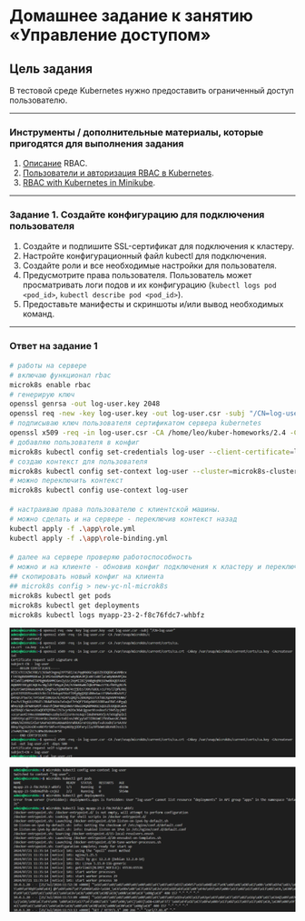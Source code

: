 # Домашнее задание к занятию «Управление доступом»

## Цель задания

В тестовой среде Kubernetes нужно предоставить ограниченный доступ пользователю.

------

### Инструменты / дополнительные материалы, которые пригодятся для выполнения задания

1. [Описание](https://kubernetes.io/docs/reference/access-authn-authz/rbac/) RBAC.
2. [Пользователи и авторизация RBAC в Kubernetes](https://habr.com/ru/company/flant/blog/470503/).
3. [RBAC with Kubernetes in Minikube](https://medium.com/@HoussemDellai/rbac-with-kubernetes-in-minikube-4deed658ea7b).

------

### Задание 1. Создайте конфигурацию для подключения пользователя

1. Создайте и подпишите SSL-сертификат для подключения к кластеру.
2. Настройте конфигурационный файл kubectl для подключения.
3. Создайте роли и все необходимые настройки для пользователя.
4. Предусмотрите права пользователя. Пользователь может просматривать логи подов и их конфигурацию (`kubectl logs pod <pod_id>`, `kubectl describe pod <pod_id>`).
5. Предоставьте манифесты и скриншоты и/или вывод необходимых команд.

------

### Ответ на задание 1

```bash
# работы на сервере
# включаю функционал rbac
microk8s enable rbac
# генерирую ключ
openssl genrsa -out log-user.key 2048
openssl req -new -key log-user.key -out log-user.csr -subj "/CN=log-user"
# подписываю ключ пользователя сертификатом сервера kubernetes
openssl x509 -req -in log-user.csr -CA /home/leo/kuber-homeworks/2.4 -CAkey /home/leo/kuber-homeworks/2.4 -CAcreateserial -out log-user.crt -days 500
# добавляю пользователя в конфиг
microk8s kubectl config set-credentials log-user --client-certificate=log-user.crt --client-key=log-user.key --embed-certs=true
# создаю контекст для пользователя
microk8s kubectl config set-context log-user --cluster=microk8s-cluster --user=log-user
# можно переключить контекст
microk8s kubectl config use-context log-user

# настраиваю права пользователю с клиентской машины.
# можно сделать и на сервере - переключив контекст назад
kubectl apply -f .\app\role.yml
kubectl apply -f .\app\role-binding.yml

# далее на сервере проверяю работоспособность
# можно и на клиенте - обновив конфиг подключения к кластеру и переключив контекст
## скопировать новый конфиг на клиента
## microk8s config > new-yc-nl-microk8s
microk8s kubectl get pods
microk8s kubectl get deployments
microk8s kubectl logs myapp-23-2-f8c76fdc7-whbfz
```

![screen](./screen/Screenshot2024-07-21_173903.png)

![screen](./screen/Screenshot2024-07-21_185621.png)
